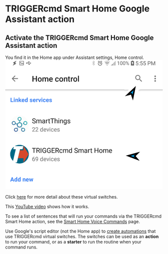 # TRIGGERcmd Smart Home Google Assistant action

## Activate the **TRIGGERcmd Smart Home** Google Assistant action

You find it in the Home app under Assistant settings, Home control.  
![TRIGGERcmd.com](./images/search-for-triggercmd-smart-home.png)

Click [here](./SmartHomeSwitches.md) for more detail about these virtual switches.

This [YouTube video](https://youtu.be/jeiV5aySmTw) shows how it works.

To see a list of sentences that will run your commands via the TRIGGERcmd Smart Home action, see the [Smart Home Voice Commands](https://www.triggercmd.com/user/command/shprintlist?ai=Hey%20Google) page.

Use Google's script editor (not the Home app) to [create automations](https://www.triggercmd.com/forum/topic/2828/run-a-google-routine/4) that use TRIGGERcmd virtual switches.  The switches can be used as an **action** to run your command, or as a **starter** to run the routine when your command runs.